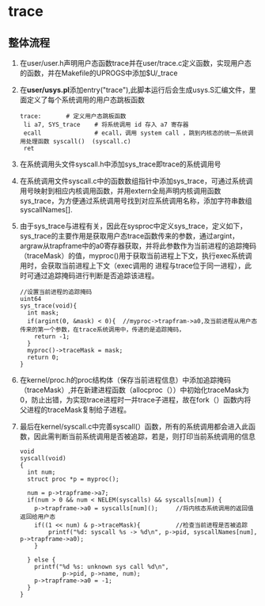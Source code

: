 # trace

## 整体流程

1. 在user/user.h声明用户态函数trace并在user/trace.c定义函数，实现用户态的函数，并在Makefile的UPROGS中添加\$U/\_trace
2. 在**user/usys.pl**添加entry("trace"),此脚本运行后会生成usys.S汇编文件，里面定义了每个系统调用的用户态跳板函数

   ```
   trace:		# 定义用户态跳板函数
    li a7, SYS_trace	# 将系统调用 id 存入 a7 寄存器
    ecall				# ecall，调用 system call ，跳到内核态的统一系统调用处理函数 syscall()  (syscall.c)
    ret
   ```
3. 在系统调用头文件syscall.h中添加sys_trace即trace的系统调用号
4. 在系统调用文件syscall.c中的函数数组指针中添加sys_trace，可通过系统调用号映射到相应内核调用函数，并用extern全局声明内核调用函数sys_trace，为方便通过系统调用号找到对应系统调用名称，添加字符串数组syscallNames[].
5. 由于sys_trace与进程有关，因此在sysproc中定义sys_trace，定义如下，sys_trace的主要作用是获取用户态trace函数传来的参数，通过argint，argraw从trapframe中的a0寄存器获取，并将此参数作为当前进程的追踪掩码（traceMask）的值，myproc()用于获取当前进程上下文，执行exec系统调用时，会获取当前进程上下文（exec调用的
   进程与trace位于同一进程），此时可通过追踪掩码进行判断是否追踪该进程。

   ```
   //设置当前进程的追踪掩码
   uint64
   sys_trace(void){
     int mask;
     if(argint(0, &mask) < 0){  //myproc->trapfram->a0,及当前进程从用户态传来的第一个参数，在trace系统调用中，传递的是追踪掩码，
       return -1;
     }
     myproc()->traceMask = mask;
     return 0;
   }
   ```
6. 在kernel/proc.h的proc结构体（保存当前进程信息）中添加追踪掩码（traceMask）,并在新建进程函数（allocproc（））中初始化traceMask为0，防止出错，为实现trace进程时一并trace子进程，故在fork（）函数内将父进程的traceMask复制给子进程。
7. 最后在kernel/syscall.c中完善syscall(）函数，所有的系统调用都会进入此函数，因此需判断当前系统调用是否被追踪，若是，则打印当前系统调用的信息

   ```
   void
   syscall(void)
   {
     int num;
     struct proc *p = myproc();

     num = p->trapframe->a7;
     if(num > 0 && num < NELEM(syscalls) && syscalls[num]) {
       p->trapframe->a0 = syscalls[num]();     //将内核态系统调用的返回值返回给用户态
       if((1 << num) & p->traceMask){          //检查当前进程是否被追踪
           printf("%d: syscall %s -> %d\n", p->pid, syscallNames[num], p->trapframe->a0);
       }

     } else {
       printf("%d %s: unknown sys call %d\n",
               p->pid, p->name, num);
       p->trapframe->a0 = -1;
     }
   }
   ```
